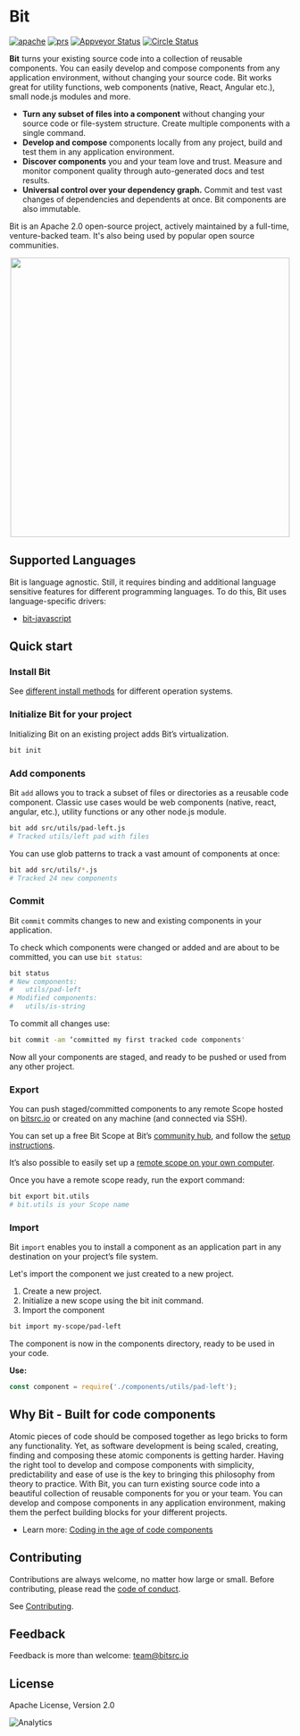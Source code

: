 # Bit

</p>
<div style="text-align:left">
  <a href="https://opensource.org/licenses/Apache-2.0"><img alt="apache" src="https://img.shields.io/badge/License-Apache%202.0-blue.svg"></a>
  <a href="https://github.com/teambit/bit/blob/master/CONTRIBUTING.md"><img alt="prs" src="https://img.shields.io/badge/PRs-welcome-brightgreen.svg"></a>
  <a href="https://github.com/teambit/bit/blob/master/CHANGELOG.md"><img alt="Appveyor Status" src="https://ci.appveyor.com/api/projects/status/vg7wvfvku12kkxkc?svg=true"></a>
  <a href="https://github.com/teambit/bit/blob/master/CHANGELOG.md"><img alt="Circle Status" src="https://circleci.com/gh/teambit/bit/tree/master.svg?style=shield&circle-token=d9fc5b19b90fb7e0655d941a5d7f21b61174c4e7"></a>
</p>

</div>

**Bit** turns your existing source code into a collection of reusable components. You can easily develop and compose components from any application environment, without changing your source code. Bit works great for utility functions, web components (native, React, Angular etc.), small node.js modules and more.

* **Turn any subset of files into a component** without changing your source code or file-system structure. Create multiple components with a single command.
* **Develop and compose** components locally from any project, build and test them in any application environment.
* **Discover components** you and your team love and trust. Measure and monitor component quality through auto-generated docs and test results.
* **Universal control over your dependency graph.** Commit and test vast changes of dependencies and dependents at once. Bit components are also immutable.

Bit is an Apache 2.0 open-source project, actively maintained by a full-time, venture-backed team. 
It's also being used by popular open source communities.

<p align="center">
  <img src="https://storage.googleapis.com/bit-docs/readme.gif" height="500">
</p>

## Supported Languages
Bit is language agnostic. Still, it requires binding and additional language sensitive features for different programming languages. To do this, Bit uses language-specific drivers:

* [bit-javascript](https://github.com/teambit/bit-javascript)

## Quick start

### Install Bit

See [different install methods](https://docs.bitsrc.io/en/article/02-install-bit-on-your-computer) for different operation systems.

### Initialize Bit for your project

Initializing Bit on an existing project adds Bit’s virtualization.

```sh
bit init
```

### Add components

Bit `add` allows you to track a subset of files or directories as a reusable code component. Classic use cases would be web components (native, react, angular, etc.), utility functions or any other node.js module.

```sh
bit add src/utils/pad-left.js
# Tracked utils/left pad with files 
```

You can use glob patterns to track a vast amount of components at once:

```sh
bit add src/utils/*.js
# Tracked 24 new components
```

### Commit

Bit `commit` commits changes to new and existing components in your application.

To check which components were changed or added and are about to be committed, you can use `bit status`:

```sh
bit status
# New components:
#   utils/pad-left
# Modified components:
#   utils/is-string
```

To commit all changes use:

```sh
bit commit -am ‘committed my first tracked code components'
```

Now all your components are staged, and ready to be pushed or used from any other project.

### Export

You can push staged/committed components to any remote Scope hosted on [bitsrc.io](https://bitsrc.io) or created on any machine (and connected via SSH).

You can set up a free Bit Scope at Bit’s [community hub](https://bitsrc.io), and follow the [setup instructions](https://docs.bitsrc.io/en/article/07-create-a-free-bitsrc-scope).

It’s also possible to easily set up a [remote scope on your own
computer](https://teambit.github.io/bit/getting-started.html#setup-a-remote-scope).

Once you have a remote scope ready, run the export command:

```sh
bit export bit.utils
# bit.utils is your Scope name
```

### Import

Bit `import` enables you to install a component as an application part in any destination on your project’s file system.

Let's import the component we just created to a new project.

1. Create a new project.
2. Initialize a new scope using the bit init command.
3. Import the component
  ```sh
  bit import my-scope/pad-left
  ```

The component is now in the components directory, ready to be used in your code.

**Use:**

```js
const component = require('./components/utils/pad-left');
```

## Why Bit - Built for code components

Atomic pieces of code should be composed together as lego bricks to form any functionality. Yet, as software development is being scaled, creating, finding and composing these atomic components is getting harder. Having the right tool to develop and compose components with simplicity, predictability and ease of use is the key to bringing this philosophy from theory to practice. With Bit, you can turn existing source code into a beautiful collection of reusable components for you or your team. You can develop and compose components in any application environment, making them the perfect building blocks for your different projects.

* Learn more: [Coding in the age of code components](https://blog.bitsrc.io/introducing-bit-writing-code-in-the-age-of-code-components-fd8512a9aa90)


## Contributing

Contributions are always welcome, no matter how large or small. Before contributing, please read the [code of conduct](CODE_OF_CONDUCT.md).

See [Contributing](CONTRIBUTING.md).

## Feedback

Feedback is more than welcome: [team@bitsrc.io](mailto:team@bitsrc.io)

## License

Apache License, Version 2.0

![Analytics](https://ga-beacon.appspot.com/UA-96032224-1/bit/readme)
